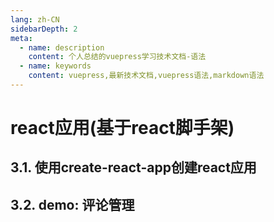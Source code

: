 ```yaml
---
lang: zh-CN
sidebarDepth: 2
meta:
  - name: description
    content: 个人总结的vuepress学习技术文档-语法
  - name: keywords
    content: vuepress,最新技术文档,vuepress语法,markdown语法
---
```


# react应用(基于react脚手架)
## 3.1. 使用create-react-app创建react应用
## 3.2. demo: 评论管理